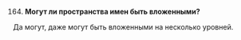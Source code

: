 164. **Могут ли пространства имен быть вложенными?**

  Да могут, даже могут быть вложенными на несколько уровней.

